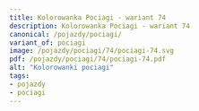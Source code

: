 ```yaml
---
title: Kolorowanka Pociagi - wariant 74
description: Kolorowanka Pociagi - wariant 74
canonical: /pojazdy/pociagi/
variant_of: pociagi
image: /pojazdy/pociagi/74/pociagi-74.svg
pdf: /pojazdy/pociagi/74/pociagi-74.pdf
alt: "Kolorowanki pociagi"
tags:
- pojazdy
- pociagi
---
```

